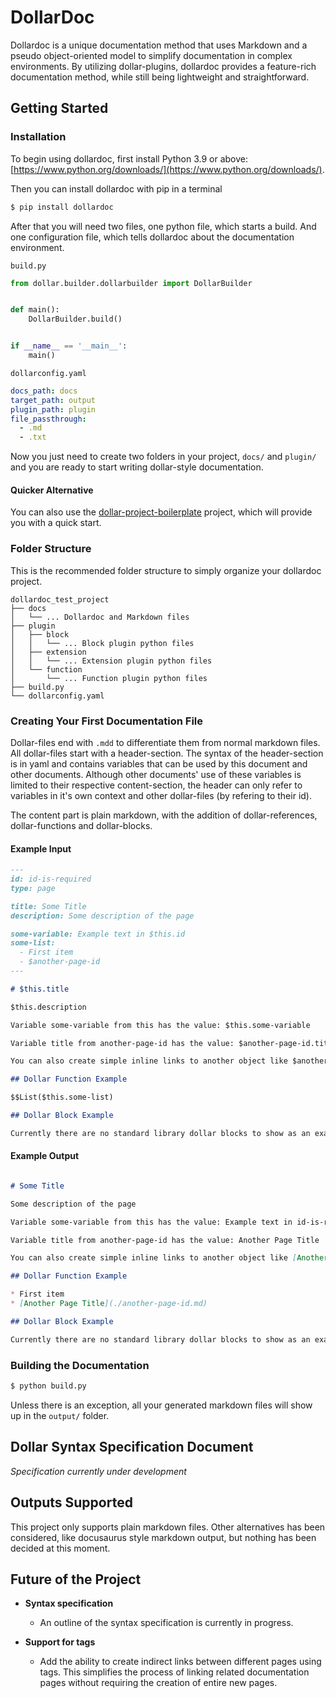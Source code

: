 # DollarDoc

Dollardoc is a unique documentation method that uses Markdown and a pseudo object-oriented model to simplify documentation in complex environments. By utilizing dollar-plugins, dollardoc provides a feature-rich documentation method, while still being lightweight and straightforward.

## Getting Started

### Installation

To begin using dollardoc, first install Python 3.9 or above: [https://www.python.org/downloads/](https://www.python.org/downloads/).

Then you can install dollardoc with pip in a terminal

``` bash
$ pip install dollardoc
```

After that you will need two files, one python file, which starts a build. And one configuration file, which tells dollardoc about the documentation environment.

`build.py`

``` python
from dollar.builder.dollarbuilder import DollarBuilder


def main():
    DollarBuilder.build()


if __name__ == '__main__':
    main()

```

`dollarconfig.yaml`

``` yaml
docs_path: docs
target_path: output
plugin_path: plugin
file_passthrough:
  - .md
  - .txt
```

Now you just need to create two folders in your project, `docs/` and `plugin/` and you are ready to start writing dollar-style documentation.

#### Quicker Alternative

You can also use the [dollar-project-boilerplate](https://github.com/dollardoc/dollardoc-project-boilerplate) project, which will provide you with a quick start.

### Folder Structure

This is the recommended folder structure to simply organize your dollardoc project.

``` text
dollardoc_test_project
├── docs
│   └── ... Dollardoc and Markdown files
├── plugin
│   ├── block
│   │   └── ... Block plugin python files
│   ├── extension
│   │   └── ... Extension plugin python files
│   └── function
│       └── ... Function plugin python files
├── build.py
└── dollarconfig.yaml
```

### Creating Your First Documentation File

Dollar-files end with `.mdd` to differentiate them from normal markdown files. All dollar-files start with a header-section. The syntax of the header-section is in yaml and contains variables that can be used by this document and other documents. Although other documents' use of these variables is limited to their respective content-section, the header can only refer to variables in it's own context and other dollar-files (by refering to their id).

The content part is plain markdown, with the addition of dollar-references, dollar-functions and dollar-blocks.

#### Example Input

``` markdown
---
id: id-is-required
type: page

title: Some Title
description: Some description of the page

some-variable: Example text in $this.id
some-list:
  - First item
  - $another-page-id
---

# $this.title

$this.description

Variable some-variable from this has the value: $this.some-variable

Variable title from another-page-id has the value: $another-page-id.title

You can also create simple inline links to another object like $another-page-id by just writing a reference to the id.

## Dollar Function Example

$$List($this.some-list)

## Dollar Block Example

Currently there are no standard library dollar blocks to show as an example, this is *under construction*.

```

#### Example Output

``` markdown

# Some Title

Some description of the page

Variable some-variable from this has the value: Example text in id-is-required

Variable title from another-page-id has the value: Another Page Title

You can also create simple inline links to another object like [Another Page Title](./another-page-id.md) by just writing a reference to the id.

## Dollar Function Example

* First item
* [Another Page Title](./another-page-id.md)

## Dollar Block Example

Currently there are no standard library dollar blocks to show as an example, this is *under construction*.

```

### Building the Documentation

``` bash
$ python build.py
```

Unless there is an exception, all your generated markdown files will show up in the `output/` folder.

## Dollar Syntax Specification Document

*Specification currently under development*

## Outputs Supported

This project only supports plain markdown files. Other alternatives has been considered, like docusaurus style markdown output, but nothing has been decided at this moment.

## Future of the Project

* **Syntax specification**
  * An outline of the syntax specification is currently in progress.

* **Support for tags**
  * Add the ability to create indirect links between different pages using tags. This simplifies the process of linking related documentation pages without requiring the creation of entire new pages.
